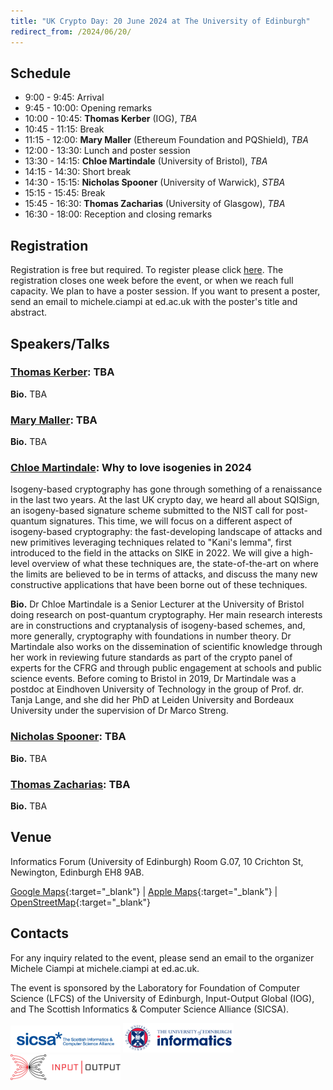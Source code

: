 ```yaml
---
title: "UK Crypto Day: 20 June 2024 at The University of Edinburgh"
redirect_from: /2024/06/20/
---
```


## Schedule

-  9:00 -  9:45:	Arrival
-  9:45 - 10:00:	Opening remarks	
- 10:00 - 10:45:	**Thomas Kerber** (IOG), *TBA*
- 10:45 - 11:15:	Break	
- 11:15 - 12:00:	**Mary Maller** (Ethereum Foundation and PQShield), *TBA*
- 12:00 - 13:30:	Lunch	and poster session
- 13:30 - 14:15:	**Chloe Martindale** (University of Bristol), *TBA*
- 14:15 - 14:30:	Short break	
- 14:30 - 15:15:	**Nicholas Spooner** (University of Warwick), *STBA*
- 15:15 - 15:45:	Break	
- 15:45 - 16:30:	**Thomas Zacharias** (University of Glasgow), *TBA*
- 16:30 - 18:00:	Reception and closing remarks	

## Registration

Registration is free but required. To register please click [here](https://www.eventbrite.com/e/880829313187?aff=oddtdtcreator). The registration closes one week before the event, or when we reach full capacity.
We plan to have a poster session. If you want to present a poster, send an email to michele.ciampi at ed.ac.uk with the poster's title and abstract.

## Speakers/Talks

### [Thomas Kerber](https://iohk.io/en/research/library/authors/thomas-kerber/): TBA

**Bio.** TBA

### [Mary Maller](https://www.marymaller.com/): TBA

**Bio.** TBA

### [Chloe Martindale](https://www.martindale.info/): Why to love isogenies in 2024

Isogeny-based cryptography has gone through something of a renaissance in the last two years. At the last UK crypto day, we heard all about SQISign, an isogeny-based signature scheme submitted to the NIST call for post-quantum signatures. This time, we will focus on a different aspect of isogeny-based cryptography: the fast-developing landscape of attacks and new primitives leveraging techniques related to "Kani's lemma", first introduced to the field in the attacks on SIKE in 2022. We will give a high-level overview of what these techniques are, the state-of-the-art on where the limits are believed to be in terms of attacks, and discuss the many new constructive applications that have been borne out of these techniques.

**Bio.** Dr Chloe Martindale is a Senior Lecturer at the University of Bristol doing research on post-quantum cryptography. Her main research interests are in constructions and cryptanalysis of isogeny-based schemes, and, more generally, cryptography with foundations in number theory. Dr Martindale also works on the dissemination of scientific knowledge through her work in reviewing future standards as part of the crypto panel of experts for the CFRG and through public engagement at schools and public science events. Before coming to Bristol in 2019, Dr Martindale was a postdoc at Eindhoven University of Technology in the group of Prof. dr. Tanja Lange, and she did her PhD at Leiden University and Bordeaux University under the supervision of Dr Marco Streng.

### [Nicholas Spooner](https://spooner.cc/): TBA

**Bio.** TBA

### [Thomas Zacharias](https://www.gla.ac.uk/schools/computing/staff/thomaszacharias/): TBA

**Bio.** TBA


## Venue

Informatics Forum (University of Edinburgh) Room G.07, 10 Crichton St, Newington, Edinburgh EH8 9AB.

[Google Maps](https://maps.app.goo.gl/MYxcuMfx51DxM4hBA){:target="_blank"} &#124; [Apple Maps](https://maps.apple.com/?address=10%20Crichton%20St,%20Edinburgh,%20EH8%209AB,%20Scotland&auid=17327607979603908319&ll=55.944703,-3.187417&lsp=9902&q=Informatics%20Forum){:target="_blank"} &#124; [OpenStreetMap](https://www.openstreetmap.org/way/23046723){:target="_blank"}

## Contacts

For any inquiry related to the event, please send an email to the organizer Michele Ciampi at michele.ciampi at ed.ac.uk.

The event is sponsored by the Laboratory for Foundation of Computer Science (LFCS) of the University of Edinburgh, Input-Output Global (IOG), and The Scottish Informatics & Computer Science Alliance (SICSA).

<img src="/static/sicsa.jpg" width="35%">
<img src="/static/lfcs.jpg" width="35%">
<img src="/static/iog.png" width="35%">


